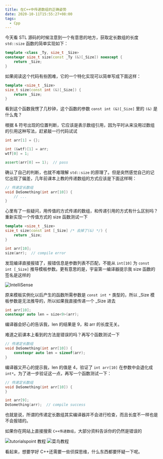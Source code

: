 ```yaml
---
title: 在C++中传递数组的正确姿势
date: 2020-10-11T15:55:27+08:00
tags:
  - Cpp
---
```


今天看 STL 源码的时候注意到一个有意思的地方，获取定长数组的长度 `std::size` 函数的简单实现如下：

```cpp
template <class _Ty, size_t _Size>
constexpr size_t size(const _Ty (&)[_Size]) noexcept {
    return _Size;
}
```

如果阅读这个代码有些困难，它的一个特化实现可以简单写成下面这样：

```cpp
template <size_t _Size>
size_t size(const int (&)[_Size]) {
    return _Size;
}
```

看到这个函数我愣了几秒钟，这个函数的参数 `const int (&)[_Size]` 里的 `(&)` 是什么鬼？

<!-- more -->

根据 & 符号出现的位置判断，它应该是表示数组引用，因为平时从来没用过数组的引用这种写法，赶紧敲一行代码试试

```cpp
int arr[1] = {};

int (&wtf)[1] = arr;
wtf[0] = 1;

assert(arr[0] == 1);  // pass
```

确认了自己的判断，也就不难理解 `std::size` 的原理了。但是突然感觉自己的记忆出现了偏差，几年前课本上教的传递数组的方式应该是下面这样啊：

```cpp
// 传递定长数组
void DoSomething(int arr[10]) {
    // ...
}
```

心里有了一些疑问，用传值的方式传递的数组，和传递引用的方式有什么区别吗？重新实现一个传值方式的 size 函数测试一下

```cpp
template <size_t _Size>
size_t size(const int [_Size] /* 去掉了(&) */) {
    return _Size;
}

int arr[10];
size(arr);  // compile error
```

发现编译直接报错了，报错信息是参数列表不匹配，不能从 `int[10]` 为 `const int [_Size]` 推导模板参数。更有意思的是，宇宙第一编译器提示我 size 函数的签名是这样的

![IntelliSense](@assets/images/2020/cpp-passing-array-to-functions/IntelliSense.jpg)

原来模板实例化以后产生的函数所需参数是 `const int *` 类型的，所以 \_Size 模板参数是无法推导的，所以如果我直接传递一个 \_Size 进去

```cpp
int arr[10];
constexpr auto len = size<9>(arr);
```

编译器会好心的告诉我，len 的结果是 9，和 arr 的长度无关。

难道之前课本上看到的方法是错误的吗？再写个函数测试一下

```cpp
// 传递定长数组
void DoSomething(int arr[10]) {
    constexpr auto len = sizeof(arr);
}
```

编译器又开心的提示我，len 的值是 4，验证了 `int arr[10]` 在参数中会退化成 `int*`。为了进一步验证这一点，再写一个函数测试一下：

```cpp
// 传递定长数组
void DoSomething(int arr[10]) {
}

int arr[9];
DoSomething(arr);  // compile success
```

也就是说，所谓的传递定长数组其实编译器并不会进行检查，而且长度不一样也是不会报错的。

如果你在网站上直接搜索 `C++传递数组`，大部分资料告诉你的仍然是错误的

![tutorialspoint 教程](@assets/images/2020/cpp-passing-array-to-functions/sized-array.jpg)
![菜鸟教程](@assets/images/2020/cpp-passing-array-to-functions/sized-array-2.jpg)

看起来，想要学好 C++还需要一些侦探思维，什么东西都要怀疑一下呢。
